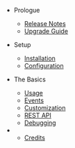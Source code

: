 - Prologue
    - [Release Notes](changelog.md)
	- [Upgrade Guide](upgrade.md)

- Setup
    - [Installation](installation.md)
    - [Configuration](configuration.md)

- The Basics
	- [Usage](usage.md)
    - [Events](events.md)
    - [Customization](customization.md)
    - [REST API](restapi.md)
    - [Debugging](debugging.md)

-
    - [Credits](credits.md)
